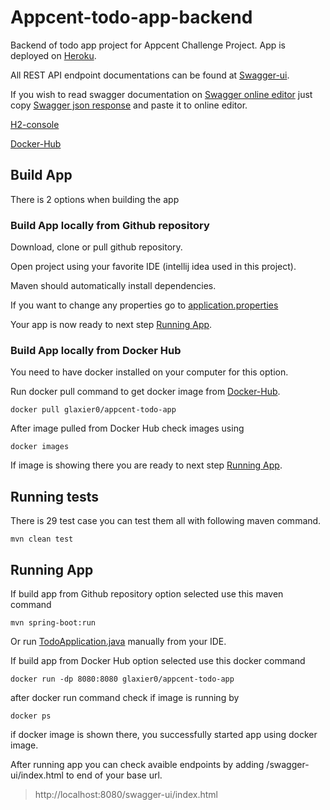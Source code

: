 # Appcent-todo-app-backend

Backend of todo app project for Appcent Challenge Project. App is deployed on [Heroku](https://glaxier-todo.herokuapp.com/). 

All REST API endpoint documentations can be found at [Swagger-ui](https://glaxier-todo.herokuapp.com/swagger-ui/index.html).

If you wish to read swagger documentation on [Swagger online editor](https://editor.swagger.io/) just copy [Swagger json response](https://glaxier-todo.herokuapp.com/v3/api-docs) and paste it to online editor.


[H2-console](https://glaxier-todo.herokuapp.com/h2-console/)

[Docker-Hub](https://hub.docker.com/repository/docker/glaxier0/appcent-todo-app)

## Build App

There is 2 options when building the app

### Build App locally from Github repository

Download, clone or pull github repository.

Open project using your favorite IDE (intellij idea used in this project).

Maven should automatically install dependencies.

If you want to change any properties go to [application.properties](https://github.com/Glaxier0/appcent-todo-app/blob/main/src/main/resources/application.properties)
 
Your app is now ready to next step [Running App](https://github.com/Glaxier0/appcent-todo-app/edit/main/README.md#running-app).

### Build App locally from Docker Hub

You need to have docker installed on your computer for this option.

Run docker pull command to get docker image from [Docker-Hub](https://hub.docker.com/repository/docker/glaxier0/appcent-todo-app).
```
docker pull glaxier0/appcent-todo-app
```
After image pulled from Docker Hub check images using
```
docker images
```
If image is showing there you are ready to next step [Running App](https://github.com/Glaxier0/appcent-todo-app/edit/main/README.md#running-app).

## Running tests

There is 29 test case you can test them all with following maven command.
```
mvn clean test 
```
## Running App

If build app from Github repository option selected use this maven command
```
mvn spring-boot:run
```
Or run [TodoApplication.java](https://github.com/Glaxier0/appcent-todo-app/blob/main/src/main/java/com/glaxier/todo/TodoApplication.java) manually from your IDE.

If build app from Docker Hub option selected use this docker command
```
docker run -dp 8080:8080 glaxier0/appcent-todo-app
```

after docker run command check if image is running by
```
docker ps
```
if docker image is shown there, you successfully started app using docker image.


After running app you can check avaible endpoints by adding /swagger-ui/index.html to end of your base url.
>http://localhost:8080/swagger-ui/index.html
